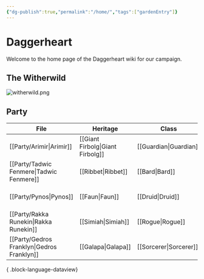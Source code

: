 ```yaml
---
{"dg-publish":true,"permalink":"/home/","tags":["gardenEntry"]}
---
```


# Daggerheart
Welcome to the home page of the Daggerheart wiki for our campaign.

## The Witherwild
![witherwild.png](/img/user/_assets/witherwild.png)

## Party
| File                                          | Heritage                         | Class                  | Subclass                                 |
| --------------------------------------------- | -------------------------------- | ---------------------- | ---------------------------------------- |
| [[Party/Arimir\|Arimir]]                   | [[Giant Firbolg\|Giant Firbolg]] | [[Guardian\|Guardian]] | [[Sentinel\|Sentinel]]                   |
| [[Party/Tadwic Fenmere\|Tadwic Fenmere]]   | [[Ribbet\|Ribbet]]               | [[Bard\|Bard]]         | [[Wordsmith\|Wordsmith]]                 |
| [[Party/Pynos\|Pynos]]                     | [[Faun\|Faun]]                   | [[Druid\|Druid]]       | [[Warden of Renewal\|Warden of Renewal]] |
| [[Party/Rakka Runekin\|Rakka Runekin]]     | [[Simiah\|Simiah]]               | [[Rogue\|Rogue]]       | [[Nightwalker\|Nightwalker]]             |
| [[Party/Gedros Franklyn\|Gedros Franklyn]] | [[Galapa\|Galapa]]               | [[Sorcerer\|Sorcerer]] | \-                                       |

{ .block-language-dataview}
